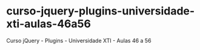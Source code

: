 # curso-jquery-plugins-universidade-xti-aulas-46a56
Curso jQuery - Plugins - Universidade XTI - Aulas 46 a 56
